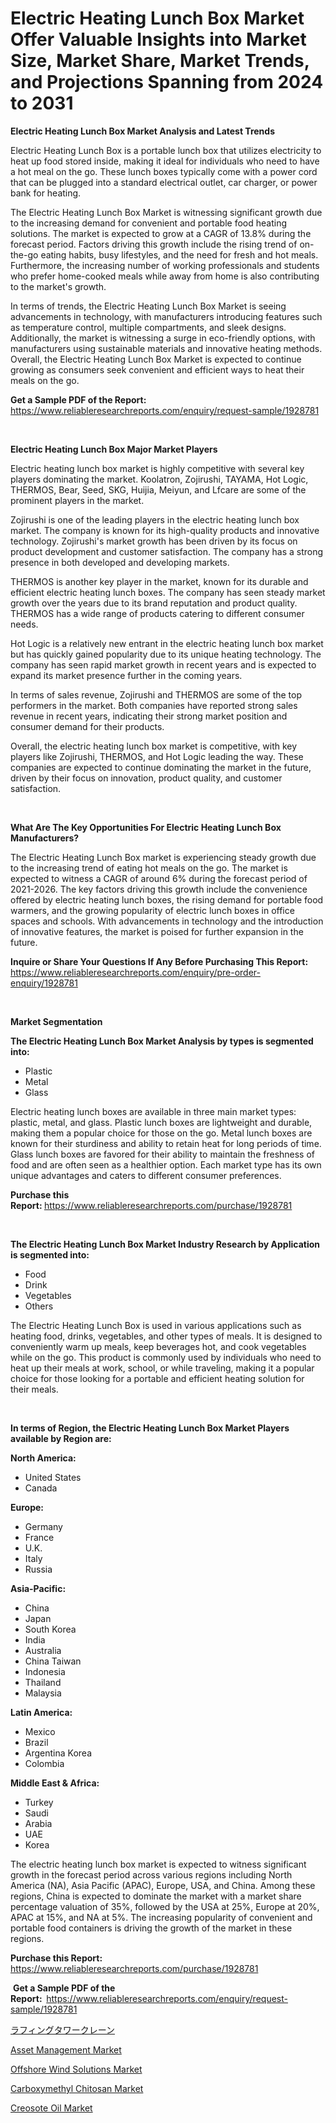 <p><h1>Electric Heating Lunch Box Market Offer Valuable Insights into Market Size, Market Share, Market Trends, and Projections Spanning from 2024 to 2031</h1></p><p><strong>Electric Heating Lunch Box Market Analysis and Latest Trends</strong></p>
<p><p>Electric Heating Lunch Box is a portable lunch box that utilizes electricity to heat up food stored inside, making it ideal for individuals who need to have a hot meal on the go. These lunch boxes typically come with a power cord that can be plugged into a standard electrical outlet, car charger, or power bank for heating.</p><p>The Electric Heating Lunch Box Market is witnessing significant growth due to the increasing demand for convenient and portable food heating solutions. The market is expected to grow at a CAGR of 13.8% during the forecast period. Factors driving this growth include the rising trend of on-the-go eating habits, busy lifestyles, and the need for fresh and hot meals. Furthermore, the increasing number of working professionals and students who prefer home-cooked meals while away from home is also contributing to the market's growth.</p><p>In terms of trends, the Electric Heating Lunch Box Market is seeing advancements in technology, with manufacturers introducing features such as temperature control, multiple compartments, and sleek designs. Additionally, the market is witnessing a surge in eco-friendly options, with manufacturers using sustainable materials and innovative heating methods. Overall, the Electric Heating Lunch Box Market is expected to continue growing as consumers seek convenient and efficient ways to heat their meals on the go.</p></p>
<p><strong>Get a Sample PDF of the Report:&nbsp;</strong> <a href="https://www.reliableresearchreports.com/enquiry/request-sample/1928781">https://www.reliableresearchreports.com/enquiry/request-sample/1928781</a></p>
<p>&nbsp;</p>
<p><strong>Electric Heating Lunch Box Major Market Players</strong></p>
<p><p>Electric heating lunch box market is highly competitive with several key players dominating the market. Koolatron, Zojirushi, TAYAMA, Hot Logic, THERMOS, Bear, Seed, SKG, Huijia, Meiyun, and Lfcare are some of the prominent players in the market.</p><p>Zojirushi is one of the leading players in the electric heating lunch box market. The company is known for its high-quality products and innovative technology. Zojirushi's market growth has been driven by its focus on product development and customer satisfaction. The company has a strong presence in both developed and developing markets.</p><p>THERMOS is another key player in the market, known for its durable and efficient electric heating lunch boxes. The company has seen steady market growth over the years due to its brand reputation and product quality. THERMOS has a wide range of products catering to different consumer needs.</p><p>Hot Logic is a relatively new entrant in the electric heating lunch box market but has quickly gained popularity due to its unique heating technology. The company has seen rapid market growth in recent years and is expected to expand its market presence further in the coming years.</p><p>In terms of sales revenue, Zojirushi and THERMOS are some of the top performers in the market. Both companies have reported strong sales revenue in recent years, indicating their strong market position and consumer demand for their products.</p><p>Overall, the electric heating lunch box market is competitive, with key players like Zojirushi, THERMOS, and Hot Logic leading the way. These companies are expected to continue dominating the market in the future, driven by their focus on innovation, product quality, and customer satisfaction.</p></p>
<p>&nbsp;</p>
<p><strong>What Are The Key Opportunities For Electric Heating Lunch Box Manufacturers?</strong></p>
<p><p>The Electric Heating Lunch Box market is experiencing steady growth due to the increasing trend of eating hot meals on the go. The market is expected to witness a CAGR of around 6% during the forecast period of 2021-2026. The key factors driving this growth include the convenience offered by electric heating lunch boxes, the rising demand for portable food warmers, and the growing popularity of electric lunch boxes in office spaces and schools. With advancements in technology and the introduction of innovative features, the market is poised for further expansion in the future.</p></p>
<p><strong>Inquire or Share Your Questions If Any Before Purchasing This Report:</strong> <a href="https://www.reliableresearchreports.com/enquiry/pre-order-enquiry/1928781">https://www.reliableresearchreports.com/enquiry/pre-order-enquiry/1928781</a></p>
<p>&nbsp;</p>
<p><strong>Market Segmentation</strong></p>
<p><strong>The Electric Heating Lunch Box Market Analysis by types is segmented into:</strong></p>
<p><ul><li>Plastic</li><li>Metal</li><li>Glass</li></ul></p>
<p><p>Electric heating lunch boxes are available in three main market types: plastic, metal, and glass. Plastic lunch boxes are lightweight and durable, making them a popular choice for those on the go. Metal lunch boxes are known for their sturdiness and ability to retain heat for long periods of time. Glass lunch boxes are favored for their ability to maintain the freshness of food and are often seen as a healthier option. Each market type has its own unique advantages and caters to different consumer preferences.</p></p>
<p><strong>Purchase this Report:&nbsp;</strong><a href="https://www.reliableresearchreports.com/purchase/1928781">https://www.reliableresearchreports.com/purchase/1928781</a></p>
<p>&nbsp;</p>
<p><strong>The Electric Heating Lunch Box Market Industry Research by Application is segmented into:</strong></p>
<p><ul><li>Food</li><li>Drink</li><li>Vegetables</li><li>Others</li></ul></p>
<p><p>The Electric Heating Lunch Box is used in various applications such as heating food, drinks, vegetables, and other types of meals. It is designed to conveniently warm up meals, keep beverages hot, and cook vegetables while on the go. This product is commonly used by individuals who need to heat up their meals at work, school, or while traveling, making it a popular choice for those looking for a portable and efficient heating solution for their meals.</p></p>
<p>&nbsp;</p>
<p><strong>In terms of Region, the Electric Heating Lunch Box Market Players available by Region are:</strong></p>
<p>
    <p> <strong> North America: </strong>
        <ul>
            <li>United States</li>
            <li>Canada</li>
        </ul>
        </p> 
    <p> <strong> Europe: </strong>
        <ul>
            <li>Germany</li>
            <li>France</li>
            <li>U.K.</li>
            <li>Italy</li>
            <li>Russia</li>
        </ul>
        </p> 
    <p> <strong> Asia-Pacific: </strong>
        <ul>
            <li>China</li>
            <li>Japan</li>
            <li>South Korea</li>
            <li>India</li>
            <li>Australia</li>
            <li>China Taiwan</li>
            <li>Indonesia</li>
            <li>Thailand</li>
            <li>Malaysia</li>
        </ul>
        </p> 
    <p> <strong> Latin America: </strong>
        <ul>
            <li>Mexico</li>
            <li>Brazil</li>
            <li>Argentina Korea</li>
            <li>Colombia</li>
        </ul>
        </p> 
    <p> <strong> Middle East & Africa: </strong>
        <ul>
            <li>Turkey</li>
            <li>Saudi</li>
            <li>Arabia</li>
            <li>UAE</li>
            <li>Korea</li>
        </ul>
    </p>
    </p>
<p><p>The electric heating lunch box market is expected to witness significant growth in the forecast period across various regions including North America (NA), Asia Pacific (APAC), Europe, USA, and China. Among these regions, China is expected to dominate the market with a market share percentage valuation of 35%, followed by the USA at 25%, Europe at 20%, APAC at 15%, and NA at 5%. The increasing popularity of convenient and portable food containers is driving the growth of the market in these regions.</p></p>
<p><strong>Purchase this Report: </strong><a href="https://www.reliableresearchreports.com/purchase/1928781">https://www.reliableresearchreports.com/purchase/1928781</a></p>
<p>&nbsp;<strong>Get a Sample PDF of the Report:&nbsp;&nbsp;</strong><a href="https://www.reliableresearchreports.com/enquiry/request-sample/1928781">https://www.reliableresearchreports.com/enquiry/request-sample/1928781</a></p>
<p><strong></strong></p>
<p><p><a href="https://medium.com/@lorenzaschmeler/%E3%83%AA%E3%83%95%E3%83%86%E3%82%A3%E3%83%B3%E3%82%B0%E3%82%BF%E3%83%AF%E3%83%BC%E3%82%AF%E3%83%AC%E3%83%BC%E3%83%B3%E5%B8%82%E5%A0%B4%E5%B1%95%E6%9C%9B-%E7%94%A3%E6%A5%AD%E6%A6%82%E8%A6%81%E3%81%A8%E4%BA%88%E6%B8%AC-2024%E5%B9%B4%E3%81%8B%E3%82%892031%E5%B9%B4%E3%81%BE%E3%81%A7-2630bae5f454">ラフィングタワークレーン</a></p><p><a href="https://fuschia-pecorino-a6d.notion.site/Asset-Management-Market-Analysis-and-Market-Size-Global-Industry-Overview-Market-Segmentation-and--6dac5eb559d845abb224216dffe86e78">Asset Management Market</a></p><p><a href="https://changeable-paste-463.notion.site/Offshore-Wind-Solutions-Market-Analysis-and-Market-Size-Global-Industry-Overview-Market-Segmentati-a0e93bb60f0648798d6a70e99ad2dc63">Offshore Wind Solutions Market</a></p><p><a href="https://view.publitas.com/reportprime-1/carboxymethyl-chitosan-market-research-report-provides-thorough-industry-overview-which-offers-an-in-depth-analysis-of-product-trends-and-new-market-divisions/">Carboxymethyl Chitosan Market</a></p><p><a href="https://view.publitas.com/reportprime-1/creosote-oil-market-with-the-goal-of-estimating-the-market-size-and-future-growth-potential-of-various-market-segments-based-on-component-applications-end-user-and-region/">Creosote Oil Market</a></p></p>